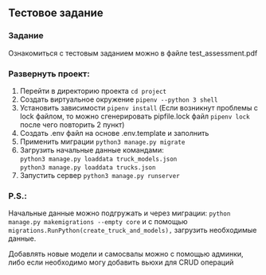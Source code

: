 ## Тестовое задание

### Задание
Ознакомиться с тестовым заданием можно в файле test_assessment.pdf

### Развернуть проект:

1. Перейти в директорию проекта `cd project`
2. Создать виртуальное окружение `pipenv --python 3 shell`
2. Установить зависимости `pipenv install` (Если возникнут проблемы с lock файлом, то можно сгенерировать pipfile.lock файл ```pipenv lock``` после чего повторить 2 пункт)
3. Создать .env файл на основе .env.template и заполнить
5. Применить миграции `python3 manage.py migrate`
6. Загрузить начальные данные командами:  
`python3 manage.py loaddata truck_models.json`  
`python3 manage.py loaddata trucks.json`
7. Запустить сервер `python3 manage.py runserver`


### P.S.:

Начальные данные можно подгружать и через миграции:
`python manage.py makemigrations --empty core`
и с помощью `migrations.RunPython(create_truck_and_models),` загрузить необходимые данные.

Добавлять новые модели и самосвалы можно с помощью админки, либо если необходимо могу добавить вьюхи для CRUD операций
